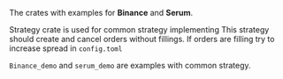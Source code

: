 The crates with examples for **Binance** and **Serum**.

Strategy crate is used for common strategy implementing
This strategy should create and cancel orders without fillings.
If orders are filling try to increase spread in `config.toml`

`Binance_demo` and `serum_demo` are examples with common strategy.